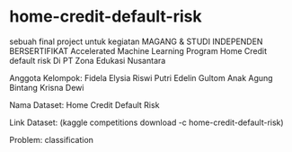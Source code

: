 # home-credit-default-risk
sebuah final project untuk kegiatan MAGANG & STUDI INDEPENDEN BERSERTIFIKAT Accelerated Machine Learning Program 
Home Credit default risk
Di PT Zona Edukasi Nusantara

Anggota Kelompok:
Fidela Elysia Riswi Putri
Edelin Gultom
Anak Agung Bintang Krisna Dewi


Nama Dataset: Home Credit Default Risk

Link Dataset: (kaggle competitions download -c home-credit-default-risk)

Problem: classification
